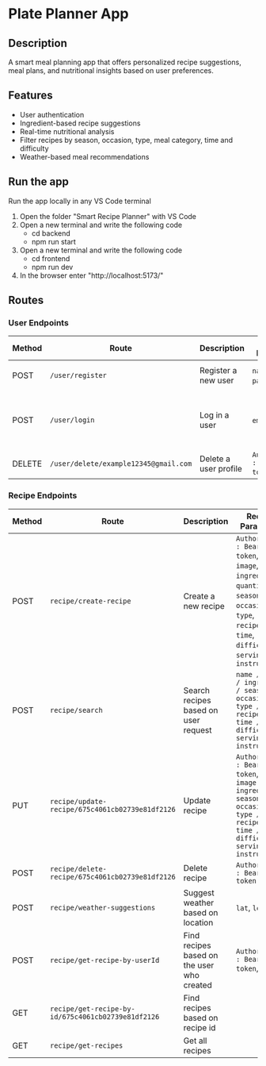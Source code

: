 # Plate Planner App

## Description
A smart meal planning app that offers personalized recipe suggestions, meal plans, and nutritional insights based on user preferences.

## Features
- User authentication
- Ingredient-based recipe suggestions
- Real-time nutritional analysis
- Filter recipes by season, occasion, type, meal category, time and difficulty
- Weather-based meal recommendations

## Run the app
Run the app locally in any VS Code terminal
1. Open the folder "Smart Recipe Planner" with VS Code
2. Open a new terminal and write the following code
   - cd backend
   - npm run start
3. Open a new terminal and write the following code
   - cd frontend
   - npm run dev
4. In the browser enter "http://localhost:5173/"

## Routes

### User Endpoints

| Method | Route | Description | Request Parameters | Response |
|-|-|-|-|-|
| POST | `/user/register` | Register a new user | `name`, `email`, `pass`, `cPass` | `message`: `User Created`, `user`: `{ name, email }` |
| POST | `/user/login` | Log in a user | `email`, `pass` | `message`: `Login success`, `token`: `JWT token for authentication`, `user`: `{ name, email }` |
| DELETE | `/user/delete/example12345@gmail.com` | Delete a user profile | `Authorization : Bearer token`, `pass` | `message`: `User Deleted`|

### Recipe Endpoints

| Method | Route | Description | Request Parameters | Response |
|-|-|-|-|-|
| POST | `recipe/create-recipe` | Create a new recipe | `Authorization : Bearer token`, `name`, `image`, `ingredients` , `quantity`, `season`, `occasion`, `type`, `recipeType`, `time`, `difficulty`, `servings`, `instructions` | `recipe`: `{ userId, name, image, ingredients : name, quantity, calories, season, occasion, type, recipeType, time, difficulty, servings, nutritionPerServing, instructions }` |
| POST | `recipe/search` | Search recipes based on user request | `name / image / ingredients / season / occasion / type / recipeType / time / difficulty / servings / instructions` | `[recipes]` |
| PUT | `recipe/update-recipe/675c4061cb02739e81df2126` | Update recipe | `Authorization : Bearer token`, `name / image / ingredients / season / occasion / type / recipeType / time / difficulty / servings / instructions` | `updated recipe` |
| POST | `recipe/delete-recipe/675c4061cb02739e81df2126` | Delete recipe | `Authorization : Bearer token` | `message` : `Recipe deleted successfully` |
| POST | `recipe/weather-suggestions` | Suggest weather based on location | `lat`, `lon` | `temperature`, `weatherDescription`, `placeName`, `season`, `recipes` |
| POST | `recipe/get-recipe-by-userId` | Find recipes based on the user who created | `Authorization : Bearer token`, `userId` | `recipes` |
| GET | `recipe/get-recipe-by-id/675c4061cb02739e81df2126` | Find recipes based on recipe id |  | `recipes` |
| GET | `recipe/get-recipes` | Get all recipes |  | `recipes` |
